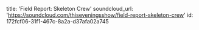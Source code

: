 title: 'Field Report: Skeleton Crew'
soundcloud_url: 'https://soundcloud.com/thiseveningsshow/field-report-skeleton-crew'
id: 172fcf06-31f1-467c-8a2a-d37afa02a745
